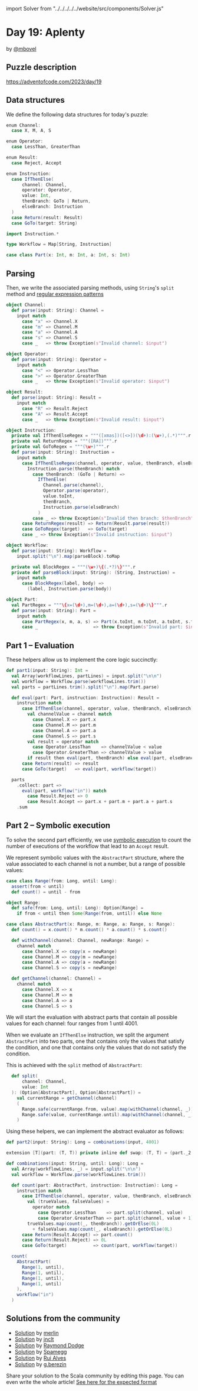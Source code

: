 import Solver from "../../../../../website/src/components/Solver.js"

# Day 19: Aplenty

by [@mbovel](https://github.com/mbovel)

## Puzzle description

https://adventofcode.com/2023/day/19

## Data structures

We define the following data structures for today's puzzle:

```scala
enum Channel:
  case X, M, A, S

enum Operator:
  case LessThan, GreaterThan

enum Result:
  case Reject, Accept

enum Instruction:
  case IfThenElse(
      channel: Channel,
      operator: Operator,
      value: Int,
      thenBranch: GoTo | Return,
      elseBranch: Instruction
  )
  case Return(result: Result)
  case GoTo(target: String)

import Instruction.*

type Workflow = Map[String, Instruction]

case class Part(x: Int, m: Int, a: Int, s: Int)
```

## Parsing

Then, we write the associated parsing methods, using `String`'s `split` method and [regular expression patterns](https://docs.scala-lang.org/tour/regular-expression-patterns.html)

```scala
object Channel:
  def parse(input: String): Channel =
    input match
      case "x" => Channel.X
      case "m" => Channel.M
      case "a" => Channel.A
      case "s" => Channel.S
      case _   => throw Exception(s"Invalid channel: $input")

object Operator:
  def parse(input: String): Operator =
    input match
      case "<" => Operator.LessThan
      case ">" => Operator.GreaterThan
      case _   => throw Exception(s"Invalid operator: $input")

object Result:
  def parse(input: String): Result =
    input match
      case "R" => Result.Reject
      case "A" => Result.Accept
      case _   => throw Exception(s"Invalid result: $input")

object Instruction:
  private val IfThenElseRegex = """([xmas])([<>])(\d+):(\w+),(.*)""".r
  private val ReturnRegex = """([RA])""".r
  private val GoToRegex = """(\w+)""".r
  def parse(input: String): Instruction =
    input match
      case IfThenElseRegex(channel, operator, value, thenBranch, elseBranch) =>
        Instruction.parse(thenBranch) match
          case thenBranch: (GoTo | Return) =>
            IfThenElse(
              Channel.parse(channel),
              Operator.parse(operator),
              value.toInt,
              thenBranch,
              Instruction.parse(elseBranch)
            )
          case _ => throw Exception(s"Invalid then branch: $thenBranch")
      case ReturnRegex(result) => Return(Result.parse(result))
      case GoToRegex(target)   => GoTo(target)
      case _ => throw Exception(s"Invalid instruction: $input")

object Workflow:
  def parse(input: String): Workflow =
    input.split("\n").map(parseBlock).toMap

  private val BlockRegex = """(\w+)\{(.*?)\}""".r
  private def parseBlock(input: String): (String, Instruction) =
    input match
      case BlockRegex(label, body) =>
        (label, Instruction.parse(body))

object Part:
  val PartRegex = """\{x=(\d+),m=(\d+),a=(\d+),s=(\d+)\}""".r
  def parse(input: String): Part =
    input match
      case PartRegex(x, m, a, s) => Part(x.toInt, m.toInt, a.toInt, s.toInt)
      case _                     => throw Exception(s"Invalid part: $input")
```

## Part 1 – Evaluation

These helpers allow us to implement the core logic succinctly:

```scala
def part1(input: String): Int =
  val Array(workflowLines, partLines) = input.split("\n\n")
  val workflow = Workflow.parse(workflowLines.trim())
  val parts = partLines.trim().split("\n").map(Part.parse)

  def eval(part: Part, instruction: Instruction): Result =
    instruction match
      case IfThenElse(channel, operator, value, thenBranch, elseBranch) =>
        val channelValue = channel match
          case Channel.X => part.x
          case Channel.M => part.m
          case Channel.A => part.a
          case Channel.S => part.s
        val result = operator match
          case Operator.LessThan    => channelValue < value
          case Operator.GreaterThan => channelValue > value
        if result then eval(part, thenBranch) else eval(part, elseBranch)
      case Return(result) => result
      case GoTo(target)   => eval(part, workflow(target))

  parts
    .collect: part =>
      eval(part, workflow("in")) match
        case Result.Reject => 0
        case Result.Accept => part.x + part.m + part.a + part.s
    .sum
```

## Part 2 – Symbolic execution

To solve the second part efficiently, we use [symbolic execution](https://en.wikipedia.org/wiki/Symbolic_execution) to count the number of executions of the workflow that lead to an `Accept` result.

We represent symbolic values with the `AbstractPart` structure, where the value associated to each channel is not a number, but a range of possible values:

```scala
case class Range(from: Long, until: Long):
  assert(from < until)
  def count() = until - from

object Range:
  def safe(from: Long, until: Long): Option[Range] =
    if from < until then Some(Range(from, until)) else None

case class AbstractPart(x: Range, m: Range, a: Range, s: Range):
  def count() = x.count() * m.count() * a.count() * s.count()

  def withChannel(channel: Channel, newRange: Range) =
    channel match
      case Channel.X => copy(x = newRange)
      case Channel.M => copy(m = newRange)
      case Channel.A => copy(a = newRange)
      case Channel.S => copy(s = newRange)

  def getChannel(channel: Channel) =
    channel match
      case Channel.X => x
      case Channel.M => m
      case Channel.A => a
      case Channel.S => s
```

We will start the evaluation with abstract parts that contain all possible values for each channel: four ranges from 1 until 4001.

When we evaluate an `IfThenElse` instruction, we split the argument `AbstractPart` into two parts, one that contains only the values that satisfy the condition, and one that contains only the values that do not satisfy the condition.

This is achieved with the `split` method of `AbstractPart`:

```scala
  def split(
      channel: Channel,
      value: Int
  ): (Option[AbstractPart], Option[AbstractPart]) =
    val currentRange = getChannel(channel)
    (
      Range.safe(currentRange.from, value).map(withChannel(channel, _)),
      Range.safe(value, currentRange.until).map(withChannel(channel, _))
    )
```

Using these helpers, we can implement the abstract evaluator as follows:

```scala
def part2(input: String): Long = combinations(input, 4001)

extension [T](part: (T, T)) private inline def swap: (T, T) = (part._2, part._1)

def combinations(input: String, until: Long): Long =
  val Array(workflowLines, _) = input.split("\n\n")
  val workflow = Workflow.parse(workflowLines.trim())

  def count(part: AbstractPart, instruction: Instruction): Long =
    instruction match
      case IfThenElse(channel, operator, value, thenBranch, elseBranch) =>
        val (trueValues, falseValues) =
          operator match
            case Operator.LessThan    => part.split(channel, value)
            case Operator.GreaterThan => part.split(channel, value + 1).swap
        trueValues.map(count(_, thenBranch)).getOrElse(0L)
          + falseValues.map(count(_, elseBranch)).getOrElse(0L)
      case Return(Result.Accept) => part.count()
      case Return(Result.Reject) => 0L
      case GoTo(target)          => count(part, workflow(target))

  count(
    AbstractPart(
      Range(1, until),
      Range(1, until),
      Range(1, until),
      Range(1, until)
    ),
    workflow("in")
  )
```

## Solutions from the community

- [Solution](https://github.com/merlinorg/aoc2023/blob/main/src/main/scala/Day19.scala) by [merlin](https://github.com/merlinorg/)
- [Solution](https://github.com/jnclt/adventofcode2023/blob/main/day19/aplenty.sc) by [jnclt](https://github.com/jnclt)
- [Solution](https://github.com/rayrobdod/advent-of-code/blob/main/2023/19/day19.scala) by [Raymond Dodge](https://github.com/rayrobdod/)
- [Solution](https://github.com/spamegg1/advent-of-code-2023-scala/blob/solutions/19.worksheet.sc#L101) by [Spamegg](https://github.com/spamegg1/)
- [Solution](https://github.com/xRuiAlves/advent-of-code-2023/blob/main/Day19.scala) by [Rui Alves](https://github.com/xRuiAlves/)
- [Solution](https://github.com/GrigoriiBerezin/advent_code_2023/tree/master/task19/src/main/scala) by [g.berezin](https://github.com/GrigoriiBerezin)

Share your solution to the Scala community by editing this page.
You can even write the whole article! [See here for the expected format](https://github.com/scalacenter/scala-advent-of-code/discussions/424)
